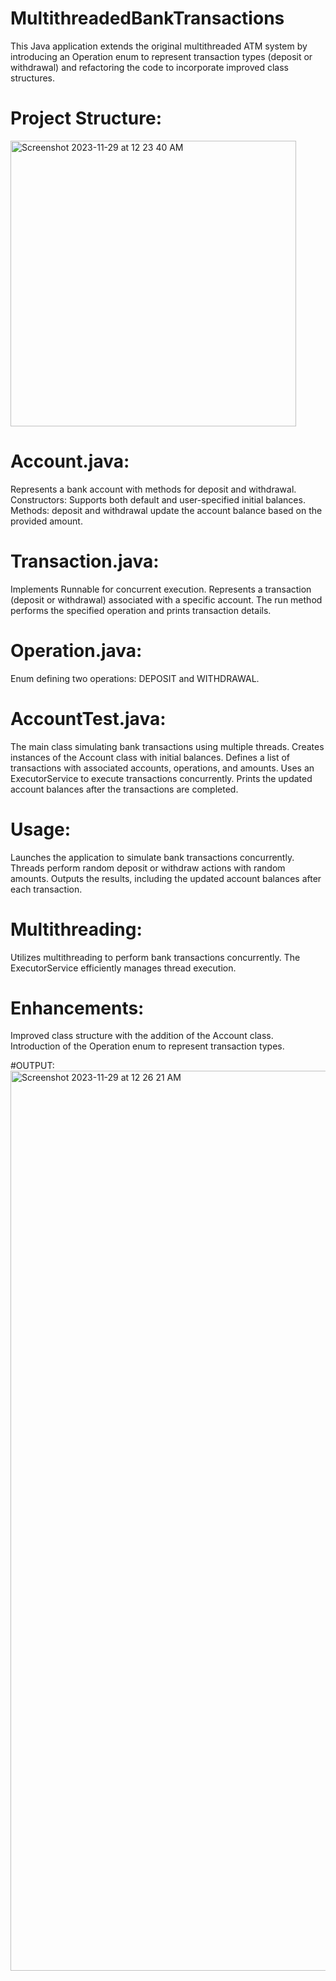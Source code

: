 # MultithreadedBankTransactions
This Java application extends the original multithreaded ATM system by introducing an Operation enum to represent transaction types (deposit or withdrawal) and refactoring the code to incorporate improved class structures.
# Project Structure:
<img width="457" alt="Screenshot 2023-11-29 at 12 23 40 AM" src="https://github.com/parthpatel-15/MultithreadedBankTransactions/assets/79576096/492a5a8e-d5b1-4977-a163-c757752eb188">

# Account.java:
Represents a bank account with methods for deposit and withdrawal.
Constructors: Supports both default and user-specified initial balances.
Methods: deposit and withdrawal update the account balance based on the provided amount.
# Transaction.java:
Implements Runnable for concurrent execution.
Represents a transaction (deposit or withdrawal) associated with a specific account.
The run method performs the specified operation and prints transaction details.
# Operation.java:
Enum defining two operations: DEPOSIT and WITHDRAWAL.
# AccountTest.java:
The main class simulating bank transactions using multiple threads.
Creates instances of the Account class with initial balances.
Defines a list of transactions with associated accounts, operations, and amounts.
Uses an ExecutorService to execute transactions concurrently.
Prints the updated account balances after the transactions are completed.
# Usage:
Launches the application to simulate bank transactions concurrently.
Threads perform random deposit or withdraw actions with random amounts.
Outputs the results, including the updated account balances after each transaction.
# Multithreading:
Utilizes multithreading to perform bank transactions concurrently.
The ExecutorService efficiently manages thread execution.
# Enhancements:
Improved class structure with the addition of the Account class.
Introduction of the Operation enum to represent transaction types.

#OUTPUT: 
<img width="1440" alt="Screenshot 2023-11-29 at 12 26 21 AM" src="https://github.com/parthpatel-15/MultithreadedBankTransactions/assets/79576096/10130d89-e8f0-48ae-959f-fe622ea82e65">


